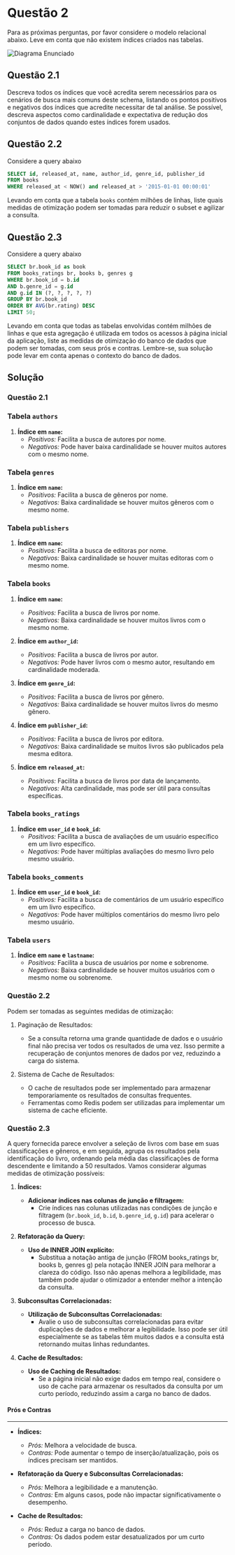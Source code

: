 # Questão 2

Para as próximas perguntas, por favor considere o modelo relacional abaixo. Leve em conta que não existem índices criados nas tabelas.

![Diagrama Enunciado](image/diagrama_enunciado.png)

## Questão 2.1

Descreva todos os índices que você acredita serem necessários para os cenários de busca mais comuns deste schema, listando os pontos positivos e negativos dos índices que acredite necessitar de tal análise. Se possível, descreva aspectos como cardinalidade e expectativa de redução dos conjuntos de dados quando estes índices forem usados.

## Questão 2.2

Considere a query abaixo

```sql
SELECT id, released_at, name, author_id, genre_id, publisher_id
FROM books
WHERE released_at < NOW() and released_at > '2015-01-01 00:00:01'
```

Levando em conta que a tabela `books` contém milhões de linhas, liste quais medidas de otimização podem ser tomadas para reduzir o subset e agilizar a consulta.

## Questão 2.3

Considere a query abaixo

```sql
SELECT br.book_id as book
FROM books_ratings br, books b, genres g
WHERE br.book_id = b.id
AND b.genre_id = g.id
AND g.id IN (?, ?, ?, ?, ?)
GROUP BY br.book_id
ORDER BY AVG(br.rating) DESC
LIMIT 50;
```

Levando em conta que todas as tabelas envolvidas contém milhões de linhas e que esta agregação é utilizada em todos os acessos à página inicial da aplicação, liste as medidas de otimização do banco de dados que podem ser tomadas, com seus prós e contras. Lembre-se, sua solução pode levar em conta apenas o contexto do banco de dados.

## Solução

### Questão 2.1

### Tabela `authors`

1. **Índice em `name`:**
   - *Positivos:* Facilita a busca de autores por nome.
   - *Negativos:* Pode haver baixa cardinalidade se houver muitos autores com o mesmo nome.

### Tabela `genres`

1. **Índice em `name`:**
   - *Positivos:* Facilita a busca de gêneros por nome.
   - *Negativos:* Baixa cardinalidade se houver muitos gêneros com o mesmo nome.

### Tabela `publishers`

1. **Índice em `name`:**
   - *Positivos:* Facilita a busca de editoras por nome.
   - *Negativos:* Baixa cardinalidade se houver muitas editoras com o mesmo nome.

### Tabela `books`

1. **Índice em `name`:**
   - *Positivos:* Facilita a busca de livros por nome.
   - *Negativos:* Baixa cardinalidade se houver muitos livros com o mesmo nome.

2. **Índice em `author_id`:**
   - *Positivos:* Facilita a busca de livros por autor.
   - *Negativos:* Pode haver livros com o mesmo autor, resultando em cardinalidade moderada.

3. **Índice em `genre_id`:**
   - *Positivos:* Facilita a busca de livros por gênero.
   - *Negativos:* Baixa cardinalidade se houver muitos livros do mesmo gênero.

4. **Índice em `publisher_id`:**
   - *Positivos:* Facilita a busca de livros por editora.
   - *Negativos:* Baixa cardinalidade se muitos livros são publicados pela mesma editora.

5. **Índice em `released_at`:**
   - *Positivos:* Facilita a busca de livros por data de lançamento.
   - *Negativos:* Alta cardinalidade, mas pode ser útil para consultas específicas.

### Tabela `books_ratings`

1. **Índice em `user_id` e `book_id`:**
   - *Positivos:* Facilita a busca de avaliações de um usuário específico em um livro específico.
   - *Negativos:* Pode haver múltiplas avaliações do mesmo livro pelo mesmo usuário.

### Tabela `books_comments`

1. **Índice em `user_id` e `book_id`:**
   - *Positivos:* Facilita a busca de comentários de um usuário específico em um livro específico.
   - *Negativos:* Pode haver múltiplos comentários do mesmo livro pelo mesmo usuário.

### Tabela `users`

1. **Índice em `name` e `lastname`:**
   - *Positivos:* Facilita a busca de usuários por nome e sobrenome.
   - *Negativos:* Baixa cardinalidade se houver muitos usuários com o mesmo nome ou sobrenome.

### Questão 2.2
Podem ser tomadas as seguintes medidas de otimização:

1. Paginação de Resultados:

    - Se a consulta retorna uma grande quantidade de dados e o usuário final não precisa ver todos os resultados de uma vez. Isso permite a recuperação de conjuntos menores de dados por vez, reduzindo a carga do sistema.

2. Sistema de Cache de Resultados:
    - O cache de resultados pode ser implementado para armazenar temporariamente os resultados de consultas frequentes.
    - Ferramentas como Redis podem ser utilizadas para implementar um sistema de cache eficiente.

### Questão 2.3
A query fornecida parece envolver a seleção de livros com base em suas classificações e gêneros, e em seguida, agrupa os resultados pela identificação do livro, ordenando pela média das classificações de forma descendente e limitando a 50 resultados. Vamos considerar algumas medidas de otimização possíveis:

1. **Índices:**
   - **Adicionar índices nas colunas de junção e filtragem:**
     - Crie índices nas colunas utilizadas nas condições de junção e filtragem (`br.book_id`, `b.id`, `b.genre_id`, `g.id`) para acelerar o processo de busca.

2. **Refatoração da Query:**
   - **Uso de INNER JOIN explícito:**
     - Substitua a notação antiga de junção (FROM books_ratings br, books b, genres g) pela notação INNER JOIN para melhorar a clareza do código. Isso não apenas melhora a legibilidade, mas também pode ajudar o otimizador a entender melhor a intenção da consulta.

3. **Subconsultas Correlacionadas:**
   - **Utilização de Subconsultas Correlacionadas:**
     - Avalie o uso de subconsultas correlacionadas para evitar duplicações de dados e melhorar a legibilidade. Isso pode ser útil especialmente se as tabelas têm muitos dados e a consulta está retornando muitas linhas redundantes.

4. **Cache de Resultados:**
   - **Uso de Caching de Resultados:**
     - Se a página inicial não exige dados em tempo real, considere o uso de cache para armazenar os resultados da consulta por um curto período, reduzindo assim a carga no banco de dados.

#### Prós e Contras

---

- **Índices:**
  - *Prós:* Melhora a velocidade de busca.
  - *Contras:* Pode aumentar o tempo de inserção/atualização, pois os índices precisam ser mantidos.

- **Refatoração da Query e Subconsultas Correlacionadas:**
  - *Prós:* Melhora a legibilidade e a manutenção.
  - *Contras:* Em alguns casos, pode não impactar significativamente o desempenho.

- **Cache de Resultados:**
  - *Prós:* Reduz a carga no banco de dados.
  - *Contras:* Os dados podem estar desatualizados por um curto período.
